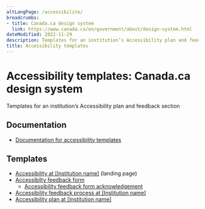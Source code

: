 ```yaml
---
altLangPage: /accessibilite/
breadcrumbs:
- title: Canada.ca design system
  link: https://www.canada.ca/en/government/about/design-system.html
dateModified: 2022-11-29
description: Templates for an institution’s Accessibility plan and feedback section. 
title: Accessibility templates
---
```

<h1 property="name" id="wb-cont" dir="ltr"><span class="stacked"><span>Accessibility templates</span>: <span>Canada.ca design system</span></span></h1>
<p>Templates for an institution’s Accessibility plan and feedback section</p>
<h2>Documentation</h2>
<ul>
  <li class="mrgn-tp-lg"><a href="https://prycrane.github.io/gc-proto.github.io/accessibility/documentation.html">Documentation for accessibility templates</a></li> 
  </ul>
<h2>Templates</h2>
<ul>
  <li class="mrgn-tp-lg"><a href="accessibility.html">Accessibility at [Institution name]</a> (landing page)</li>
  <li><a href="feedback-form.html">Accessibilty feedback form</a>
    <ul>
      <li><a href="feedback-acknowledgement.html">Accessibility feedback form acknowledgement</a></li>
    </ul></li>
  <li><a href="feedback-process.html">Accessibility feedback process at [Institution name]</a></li>
  <li><a href="plan.html">Accessibility plan at [Institution name]</a></li>
</ul>
